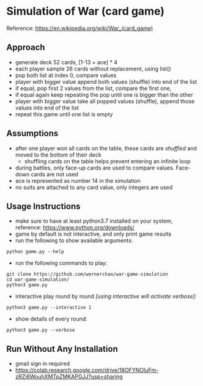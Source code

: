 # Simulation of War (card game)
Reference:
https://en.wikipedia.org/wiki/War_(card_game)

## Approach
- generate deck 52 cards, [1-13 + ace] * 4
- each player sample 26 cards without replacement, using list()
- pop both list at index 0, compare values
- player with bigger value append both values (shuffle) into end of the list
- if equal, pop first 2 values from the list, compare the first one,
- if equal again keep repeating the pop until one is bigger than the other
- player with bigger value take all popped values (shuffle), append those values into end of the list
- repeat this game until one list is empty

## Assumptions
- after one player won all cards on the table, these cards are *shuffled* and moved to the bottom of their deck
    - shuffling cards on the table helps prevent entering an infinite loop
- during battles, only face-up cards are used to compare values. Face-down cards are not used
- ace is represented as number 14 in the simulation
- no suits are attached to any card value, only integers are used

## Usage Instructions
- make sure to have at least python3.7 installed on your system, reference: https://www.python.org/downloads/
- game by default is not interactive, and only print game results
- run the following to show available arguments:
```
python game.py --help
```

- run the following commands to play:
```
git clone https://github.com/wernerchao/war-game-simulation
cd war-game-simulation/
python3 game.py
```

- interactive play round by round *[using interactive will activate verbose]*:
```
python3 game.py --interactive 1
```

- show details of every round:
```
python3 game.py --verbose
```

## Run Without Any Installation
- gmail sign in required
- https://colab.research.google.com/drive/18OFYNOIuFm-zRZi6WouhXMTpZMKAPGJJ?usp=sharing
